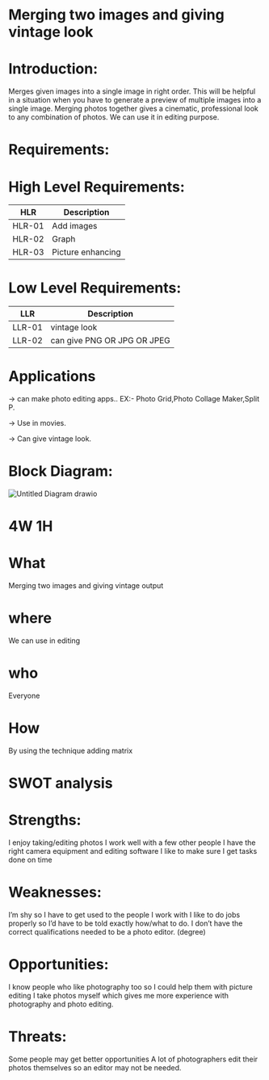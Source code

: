 
# Merging two images and giving vintage look
# Introduction:
Merges given images into a single image in right order. This will be helpful in a situation when you have to generate a preview of multiple images into a single image.
Merging photos together gives a cinematic, professional look to any combination of photos. We can use it in editing purpose.
# Requirements:
# High Level Requirements:
| HLR    | Description   |
|---------|---------------|
|HLR-01   |       Add images |
HLR-02    |      Graph
HLR-03   |   Picture enhancing

# Low Level Requirements:
|LLR    |  Description  |
|-|-|
LLR-01   |   vintage look
LLR-02    |   can give PNG OR JPG OR JPEG

# Applications
 -> can make photo editing apps.. EX:- Photo Grid,Photo Collage Maker,Split P.
 
 -> Use in movies.
 
 -> Can give vintage look.
 
 # Block Diagram:
 ![Untitled Diagram drawio](https://user-images.githubusercontent.com/98813939/160235064-d22e420c-0f5a-45d9-bc04-d8880d1dcb21.png)
 
 # 4W 1H
 
 # What
  Merging two images and giving vintage output
 # where
 We can use in editing 
 # who
 Everyone
 # How
 By using the technique adding matrix
 
 # SWOT analysis
 # Strengths:
 I enjoy taking/editing photos
 I work well with a few other people
I have the right camera equipment and editing software
I like to make sure I get tasks done on time

# Weaknesses:
I’m shy so I have to get used to the people I work with
I like to do jobs properly so I’d have to be told exactly how/what to do.
I don’t have the correct qualifications needed to be a photo editor. (degree)

# Opportunities:
I know people who like photography too so I could help them with picture editing
I take photos myself which gives me more experience with photography and photo editing.

# Threats:
Some people may get better opportunities
A lot of photographers edit their photos themselves so an editor may not be needed.
 
